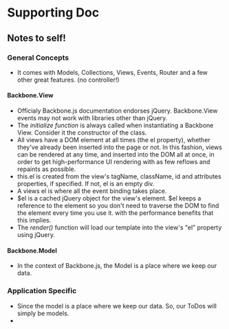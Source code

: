 # Supporting Doc

## Notes to self!

### General Concepts

* It comes with Models, Collections, Views, Events, Router and a few other great features. (no controller!)

#### Backbone.View

* Officialy Backbone.js documentation endorses jQuery. Backbone.View events may not work with libraries other than jQuery. 
* The _initialize function_ is always called when instantiating a Backbone View. Consider it the constructor of the class.
* All views have a DOM element at all times (the el property), whether they've already been inserted into the page or not. In this fashion, views can be rendered at any time, and inserted into the DOM all at once, in order to get high-performance UI rendering with as few reflows and repaints as possible. 
* this.el is created from the view's tagName, className, id and attributes properties, if specified. If not, el is an empty div.
* A views el is where all the event binding takes place.
* $el is a cached jQuery object for the view's element. $el keeps a reference to the element so you don't need to traverse the DOM to find the element every time you use it. with the performance benefits that this implies.
* The _render()_ function will load our template into the view's "el" property using jQuery.

#### Backbone.Model

* In the context of Backbone.js, the Model is a place where we keep our data. 

### Application Specific

* Since the model is a place where we keep our data. So, our ToDos will simply be models. 
* 